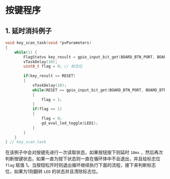 # 按键程序

## 1. 延时消抖例子

```c
void key_scan_task(void *pvParameters)
{
    while(1) {
        FlagStatus key_result = gpio_input_bit_get(BOARD_BTN_PORT, BOARD_BTN_PIN);
        vTaskDelay(10);
        uint8_t flag = 0; // 标志位
      
        if(key_result == RESET)
        {
            vTaskDelay(10);
            while(RESET == gpio_input_bit_get(BOARD_BTN_PORT, BOARD_BTN_PIN));
            {
                flag = 1;
            }
            if(flag == 1)
            {
                flag = 0;
                gd_eval_led_toggle(LED1);
            }
        }
    }
} // key_scan_task
```

在该例子中会对按键先进行一次读取状态，如果按钮按下则延时 `10ms` ，然后再次判断按键状态，如果一直为按下状态则一直在循环体中不会退出，并且给标志位 `flag` 赋值 1。当按钮松开时则退出循环继续执行下面的流程，接下来判断标志位，如果为1则翻转 `LED` 的状态并且清除标志位。
